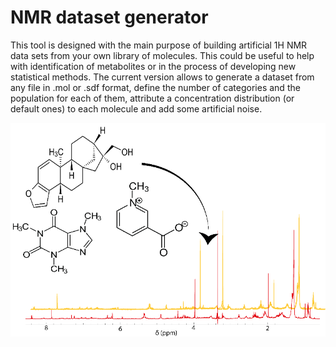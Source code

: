 # NMR dataset generator

This tool is designed with the main purpose of building artificial 1H NMR data sets from your own library of molecules. This could be useful to help with identification of metabolites or in the process of developing new statistical methods. The current version allows to generate a dataset from any file in .mol or .sdf format, define the number of categories and the population for each of them, attribute a concentration distribution (or default ones) to each molecule and add some artificial noise.

<img src="images/fmts.png">
